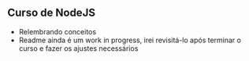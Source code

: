 ## Curso de NodeJS

- Relembrando conceitos
- Readme ainda é um work in progress, irei revisitá-lo após terminar o curso e fazer os ajustes necessários
